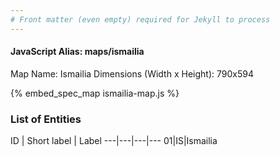 ```yaml
---
# Front matter (even empty) required for Jekyll to process
---
```


#### JavaScript Alias: maps/ismailia

Map Name: Ismailia
Dimensions (Width x Height): 790x594



{% embed_spec_map ismailia-map.js %}

### List of Entities

ID | Short label | Label
---|---|---|---
01|IS|Ismailia

